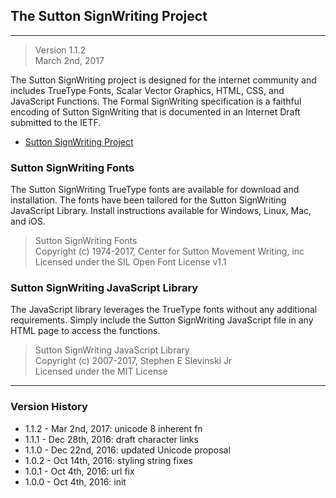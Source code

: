 ## The Sutton SignWriting Project
- - - 
> Version 1.1.2  
March 2nd, 2017


The Sutton SignWriting project is designed for the internet community and includes TrueType Fonts, Scalar Vector Graphics, HTML, CSS, and JavaScript Functions. 
The Formal SignWriting specification is a faithful encoding of Sutton SignWriting that is documented in an Internet Draft submitted to the IETF. 
- [Sutton SignWriting Project](http://slevinski.github.io/SuttonSignWriting)  

### Sutton SignWriting Fonts
The Sutton SignWriting TrueType fonts are available for download and installation. The fonts have been tailored for the Sutton SignWriting JavaScript Library. Install instructions available for Windows, Linux, Mac, and iOS.  
>Sutton SignWriting Fonts  
Copyright (c) 1974-2017, Center for Sutton Movement Writing, inc  
Licensed under the SIL Open Font License v1.1


### Sutton SignWriting JavaScript Library
The JavaScript library leverages the TrueType fonts without any additional requirements. 
Simply include the Sutton SignWriting JavaScript file in any HTML page to access the functions.  
> Sutton SignWriting JavaScript Library  
Copyright (c) 2007-2017, Stephen E Slevinski Jr  
Licensed under the MIT License


- - -


### Version History
* 1.1.2 - Mar 2nd, 2017: unicode 8 inherent fn 
* 1.1.1 - Dec 28th, 2016: draft character links 
* 1.1.0 - Dec 22nd, 2016: updated Unicode proposal 
* 1.0.2 - Oct 14th, 2016: styling string fixes 
* 1.0.1 - Oct 4th, 2016: url fix 
* 1.0.0 - Oct 4th, 2016: init 
